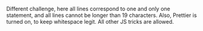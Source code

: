 Different challenge, here all lines correspond to one and only one statement,
and all lines cannot be longer than 19 characters.
Also, Prettier is turned on, to keep whitespace legit.
All other JS tricks are allowed.
